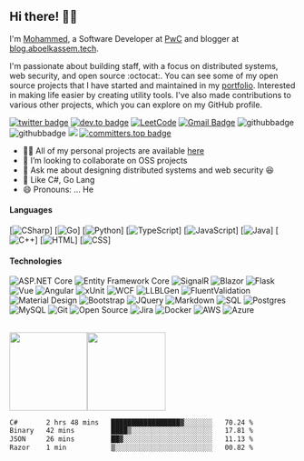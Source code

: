 ## Hi there! 👋🏻

I'm <a href="https://www.aboelkassem.tech">Mohammed</a>, a Software Developer at [PwC](https://pwc.com) and blogger at [blog.aboelkassem.tech](https://blog.aboelkassem.tech). 

I'm passionate about building staff, with a focus on distributed systems, web security, and open source :octocat:. You can see some of my open source projects that I have started and maintained in my [portfolio](https://www.aboelkassem.tech/). Interested in making life easier by creating utility tools. I've also made contributions to various other projects, which you can explore on my GitHub profile.<br/>

[![twitter badge](https://img.shields.io/badge/-@maboelkassim-%231FA1F1?style=flat&logo=twitter&logoColor=white)](https://twitter.com/maboelkassim)
[![dev.to badge](https://img.shields.io/badge/-aboelkassem-%230177B5?style=flat&logo=linkedin)](https://www.linkedin.com/in/aboelkassem)
[![LeetCode](https://img.shields.io/badge/-LeetCode-02569B?style=flat&logo=leetCode&link=https://leetcode.com/maboelkassem)](https://leetcode.com/maboelkassem)
[![Gmail Badge](https://img.shields.io/badge/-Gmail-c14438?style=flat-square&logo=Gmail&logoColor=white&link=mailto:aboelkassem.me@gmail.com)](mailto:contact@aboelkassem.me)
![githubbadge](https://img.shields.io/github/followers/aboelkassem?style=social)
![githubbadge](https://img.shields.io/github/stars/aboelkassem?style=social)
![](https://komarev.com/ghpvc/?username=aboelkassem&color=brightgreen&style=flat)
[![committers.top badge](https://user-badge.committers.top/egypt_private/aboelkassem.svg)](https://user-badge.committers.top/egypt_private/aboelkassem)



- 👨‍💻 All of my personal projects are available [here](https://github.com/aboelkassem?tab=repositories)
- 👯 I’m looking to collaborate on OSS projects
- 💬 Ask me about designing distributed systems and web security :laughing:
- 💜 Like C#, Go Lang
- 😄 Pronouns: ... He

#### Languages

[![CSharp](https://img.shields.io/badge/-CSharp-fff?&logo=c-sharp&logoColor=blue)]
[![Go](https://img.shields.io/badge/-Go-fff?style=flat&logo=go)]
[![Python](https://img.shields.io/badge/-Python-fff?&logo=python&logoColor=blue)]
[![TypeScript](https://img.shields.io/badge/-TypeScript-fff?&logo=TypeScript&logoColor=007ACC)]
[![JavaScript](https://img.shields.io/badge/-JavaScript-fff?&logo=JavaScript&logoColor=ddc508)]
[![Java](https://img.shields.io/badge/-Java-fff?&logo=java&logoColor=007396)]
[![C++](https://img.shields.io/badge/-C++-fff?&logo=c%2b%2b&logoColor=00599C)]
[![HTML](https://img.shields.io/badge/-HTML-fff?&logo=HTML5)]
[![CSS](https://img.shields.io/badge/-CSS-fff?&logo=CSS3&logoColor=blue)]

#### Technologies
![ASP.NET Core](https://img.shields.io/badge/-ASP.NET%20Core-fff?style=flat&logo=.net&logoColor=blue)
![Entity Framework Core](https://img.shields.io/badge/-Entity_Framework_Core-fff?style=flat&logo=Microsoft&logoColor=0078D7)
![SignalR](https://img.shields.io/badge/-SignalR-fff?style=flat&logo=signalr&logoColor=blue)
![Blazor](https://img.shields.io/badge/-Blazor-fff?style=flat&logo=blazor&logoColor=blue)
![Flask](https://img.shields.io/badge/-Flask-fff?style=flat&logo=flask&logoColor=blue)
![Vue](https://img.shields.io/badge/-Vue-fff?style=flat&logo=vue.js&logoColor=blue)
![Angular](https://img.shields.io/badge/-Angular-fff?style=flat&logo=angular&logoColor=de0330)
![xUnit](https://img.shields.io/badge/-xUnit-fff?style=flat&logo=xunit&logoColor=blue)
![WCF](https://img.shields.io/badge/-WCF-fff?style=flat&logo=wcf&logoColor=blue)
![LLBLGen](https://img.shields.io/badge/-LLBLGen-fff?style=flat&logo=llblgen&logoColor=blue)
![FluentValidation](https://img.shields.io/badge/-FluentValidation-fff?style=flat&logo=FluentValidation&logoColor=blue)
![Material Design](https://img.shields.io/badge/-Material%20Design-fff?style=flat&logo=material-design&logoColor=blue)
![Bootstrap](https://img.shields.io/badge/-Bootstrap-fff?style=flat&logo=bootstrap&logoColor=563D7C)
![JQuery](https://img.shields.io/badge/-JQuery-fff?style=flat&logo=jquery&logoColor=blue)
![Markdown](https://img.shields.io/badge/-Markdown-fff?style=flat&logo=markdown&logoColor=black)
![SQL](https://img.shields.io/badge/-SQL%20Server-fff?style=flat&logo=Microsoft-SQL-Server&logoColor=blue)
![Postgres](https://img.shields.io/badge/-PostgresSQL-fff?style=flat&logo=postgresql)
![MySQL](https://img.shields.io/badge/-MySQL-fff?style=flat&logo=mysql)
![Git](https://img.shields.io/badge/-Git-fff?style=flat&logo=git)
![Open Source](https://img.shields.io/badge/-Open%20Source-fff?style=flat&logo=open-source-Initiative)
![Jira](https://img.shields.io/badge/-Jira-fff?style=flat&logo=jira-software&logoColor=blue)
![Docker](https://img.shields.io/badge/-Docker-fff?style=flat&logo=Docker)
![AWS](https://img.shields.io/badge/-AWS-fff?&logo=Amazon-AWS&logoColor=232F3E)
![Azure](https://img.shields.io/badge/-Azure-fff?&logo=Microsoft-Azure&logoColor=blue)

<br>
<a href="https://www.aboelkassem.tech/"><img height="137.3px" src="https://github-readme-stats.vercel.app/api?username=aboelkassem&hide_title=true&hide_border=true&show_icons=true&include_all_commits=true&count_private=true&line_height=21&text_color=000&icon_color=000&theme=graywhite" /><!-- wi*quL3fcV --><img height="137.3px" src="https://github-readme-stats.vercel.app/api/top-langs/?username=aboelkassem&hide=html&hide_title=true&hide_border=true&layout=compact&langs_count=7&exclude_repo=comp426&text_color=000&icon_color=ffftheme=graywhite" /></a>

<!--START_SECTION:waka-->

```txt
C#       2 hrs 48 mins   █████████████████▓░░░░░░░   70.24 %
Binary   42 mins         ████▒░░░░░░░░░░░░░░░░░░░░   17.81 %
JSON     26 mins         ██▓░░░░░░░░░░░░░░░░░░░░░░   11.13 %
Razor    1 min           ▒░░░░░░░░░░░░░░░░░░░░░░░░   00.82 %
```

<!--END_SECTION:waka-->

<!--
**aboelkassem/aboelkassem** is a ✨ _special_ ✨ repository because its `README.md` (this file) appears on your GitHub profile.

Here are some ideas to get you started:
- ⚡️ Technologies I work with: C#, ASP.NET MVC, ASP.NET Core, Web API, JavaScript, TypeScript, Angular, CSS, HTML, EntityFramework core, Bootstrap, Reactjs and more ....
- 👯 I’m looking to collaborate on ... Any of project
- 🔭 I’m currently working on ...
- 🌱 I’m currently learning ...
- 👯 I’m looking to collaborate on ...
- 🤔 I’m looking for help with ...
- 💬 Ask me about ...
- 📫 How to reach me: ...
- 😄 Pronouns: ...
- ⚡ Fun fact: ...
-->
